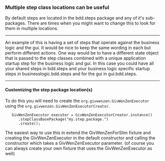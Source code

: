 ### Multiple step class locations can be useful ###

By default steps are located in the bdd.steps package and any of it's sub-packages.  There are times when you might want to change this to look for them in multiple locations.

---

An example of this is having a set of steps that operate against the business logic and the gui.  It would be nice to keep the same wording in each but perform different actions.  One way would be to have a different state object that is passed to the step classes combined with a unique application startup step for the business logic and gui.  In this case you could have all your shared steps in bdd.steps and your business logic specific startup steps in businesslogic.bdd.steps and for the gui in gui.bdd.steps.

---

#### Customizing the step package location(s) ####

To do this you will need to create the `org.givwenzen.GivWenZenExecutor` using the `org.givwenzen.GivWenZenExecutorCreator`.
```
   GivWenZenExecutor executor = GivWenZenExecutorCreator.instance()
      .stepClassBasePackage("my.step.package.")
      .create();
```
The easiest way to use this in extend the GivWenZenForSlim fixture and creating the GivWenZenExecutor in the default constructor and calling the constructor which takes a GivWenZenExecutor parameter. (of course you can always create your own fixture that uses the GivWenZenExecutor as well)